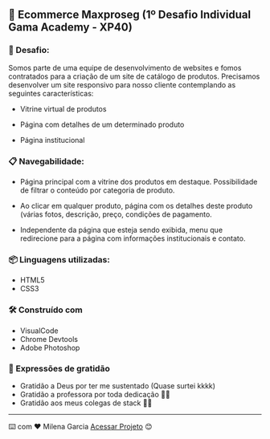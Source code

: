 ## 🚀  Ecommerce Maxproseg (1º Desafio Individual Gama Academy - XP40)

### 📄 Desafio: 

Somos parte de uma equipe de desenvolvimento de websites e fomos contratados para a criação de um site de catálogo de produtos. Precisamos desenvolver um site responsivo para nosso cliente contemplando as seguintes características:

- Vitrine virtual de produtos

- Página com detalhes de um determinado produto

- Página institucional


### 📋 Navegabilidade:

- Página principal com a vitrine dos produtos em destaque. Possibilidade de filtrar o conteúdo por categoria de produto.

- Ao clicar em qualquer produto, página com os detalhes deste produto (várias fotos, descrição, preço, condições de pagamento.

- Independente da página que esteja sendo exibida, menu que redirecione para a página com informações institucionais e contato.


### 📦 Linguagens utilizadas: 

- HTML5
- CSS3

### 🛠️ Construído com

* VisualCode
* Chrome Devtools
* Adobe Photoshop 

### 🎁 Expressões de gratidão

* Gratidão a Deus por ter me sustentado (Quase surtei kkkk)
* Gratidão a professora por toda dedicação 📢🤓
* Gratidão aos meus colegas de stack 📢🤓


---
⌨️ com ❤️ Milena Garcia [Acessar Projeto](https://lenamsst.github.io/projeto_ecommerce_maxproseg/index.html) 😊
